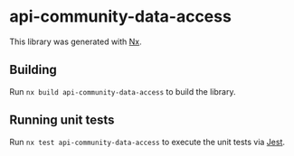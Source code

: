 # api-community-data-access

This library was generated with [Nx](https://nx.dev).

## Building

Run `nx build api-community-data-access` to build the library.

## Running unit tests

Run `nx test api-community-data-access` to execute the unit tests via [Jest](https://jestjs.io).
